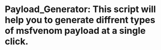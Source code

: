 # Payload_Generator: This script will help you to generate diffrent types of msfvenom payload at a single click.

